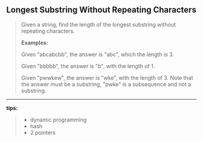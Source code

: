 ## Longest Substring Without Repeating Characters

> Given a string, find the length of the longest substring without repeating characters.
>
> **Examples:**
>
> Given "abcabcbb", the answer is "abc", which the length is 3.
>
> Given "bbbbb", the answer is "b", with the length of 1.
>
> Given "pwwkew", the answer is "wke", with the length of 3. Note that the answer must be a substring, "pwke" is a subsequence and not a substring.

---

**tips:**
> * dynamic programming
> * hash
> * 2 pointers
